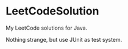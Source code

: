 # LeetCodeSolution

My LeetCode solutions for Java.

Nothing strange, but use JUnit as test system.
